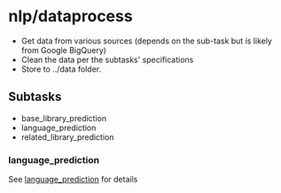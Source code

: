 # nlp/dataprocess

- Get data from various sources (depends on the sub-task but is likely from Google BigQuery)
- Clean the data per the subtasks' specifications
- Store to ../data folder.

## Subtasks

- base_library_prediction
- language_prediction
- related_library_prediction

### language_prediction

See [language_prediction](language_prediction/README.md) for details
